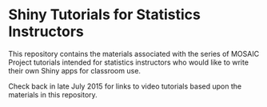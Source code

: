 # Shiny Tutorials for Statistics Instructors

This repository contains the materials associated with the series of MOSAIC Project tutorials intended for statistics instructors who would like to write their own Shiny apps for classroom use.

Check back in late July 2015 for links to video tutorials based upon the materials in this repository.